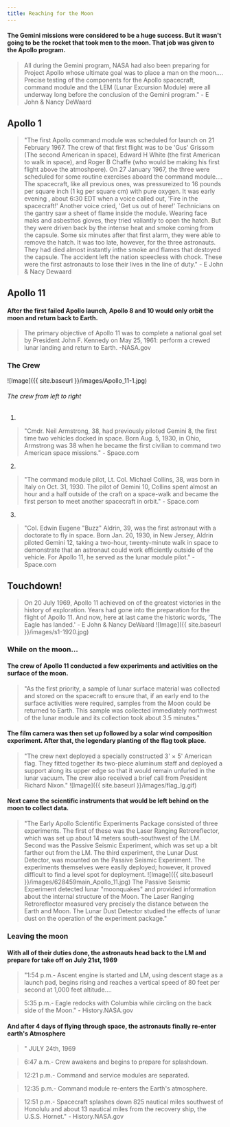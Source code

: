 ```yaml
---
title: Reaching for the Moon
---
```


#### The Gemini missions were considered to be a huge success. But it wasn't going to be the rocket that took men to the moon. That job was given to the Apollo program. 

>All during the Gemini program, NASA had also been preparing for Project Apollo whose ultimate goal was to place a man on the moon.... Precise testing of the components for the Apollo spacecraft, command module and the LEM (Lunar Excursion Module) were all underway long before the conclusion of the Gemini program." - E John & Nancy DeWaard

## Apollo 1

>"The first Apollo command module was scheduled for launch on 21 February 1967. The crew of that first flight was to be 'Gus' Grissom (The second American in space), Edward H White (the first American to walk in space), and Roger B Chaffe (who would be making his first flight above the atmoshpere). On 27 January 1967, the three were scheduled for some routine exercises aboard the command module.... The spacecraft, like all previous ones, was pressureized to 16 pounds per square inch (1 kg per square cm) with pure oxygen. It was early evening , about 6:30 EDT when a voice called out, 'Fire in the spacecraft!' Another voice cried, 'Get us out of here!' Technicians on the gantry saw a sheet of flame inside the module. Wearing face maks and asbesttos gloves, they tried valiantly to open the hatch. But they were driven back by the intense heat and smoke coming from the capsule. Some six minutes after that first alarm, they were able to remove the hatch. It was too late, however, for the three astronauts. They had died almost instantly inthe smoke and flames that destoyed the capsule. The accident left the nation speecless with chock. These were the first astronauts to lose their lives in the line of duty." - E John & Nacy Dewaard 

## Apollo 11
#### After the first failed Apollo launch, Apollo 8 and 10 would only orbit the moon and return back to Earth. 

>The primary objective of Apollo 11 was to complete a national goal set by President John F. Kennedy on May 25, 1961: perform a crewed lunar landing and return to Earth. -NASA.gov

### The Crew

![Image]({{ site.baseurl }}/images/Apollo_11-1.jpg)
###### The crew from left to right
1. 
> "Cmdr. Neil Armstrong, 38, had previously piloted Gemini 8, the first time two vehicles docked in space. Born Aug. 5, 1930, in Ohio, Armstrong was 38 when he became the first civilian to command two American space missions." - Space.com

2. 
>"The command module pilot, Lt. Col. Michael Collins, 38, was born in Italy on Oct. 31, 1930. The pilot of Gemini 10, Collins spent almost an hour and a half outside of the craft on a space-walk and became the first person to meet another spacecraft in orbit." - Space.com  

3. 
>"Col. Edwin Eugene "Buzz" Aldrin, 39, was the first astronaut with a doctorate to fly in space. Born Jan. 20, 1930, in New Jersey, Aldrin piloted Gemini 12, taking a two-hour, twenty-minute walk in space to demonstrate that an astronaut could work efficiently outside of the vehicle. For Apollo 11, he served as the lunar module pilot." - Space.com

## Touchdown!
>On 20 July 1969, Apollo 11 achieved on of the greatest victories in the history of exploration. Years had gone into the preparation for the flight of Apollo 11. And now, here at last came the historic words, 'The Eagle has landed.' - E John & Nancy DeWaard
![Image]({{ site.baseurl }}/images/s1-1920.jpg)

### While on the moon...
#### The crew of Apollo 11 conducted a few experiments and activities on the surface of the moon.

>"As the first priority, a sample of lunar surface material was collected and stored on the spacecraft to ensure that, if an early end to the surface activities were required, samples from the Moon could be returned to Earth. This sample was collected immediately northwest of the lunar module and its collection took about 3.5 minutes." 

#### The film camera was then set up followed by a solar wind composition experiment. After that, the legendary planting of the flag took place. 
>"The crew next deployed a specially constructed 3' × 5' American flag. They fitted together its two-piece aluminum staff and deployed a support along its upper edge so that it would remain unfurled in the lunar vacuum. The crew also received a brief call from President Richard Nixon."
![Image]({{ site.baseurl }}/images/flag_lg.gif)

#### Next came the scientific instruments that would be left behind on the moon to collect data. 
>"The Early Apollo Scientific Experiments Package consisted of three experiments. The first of these was the Laser Ranging Retroreflector, which was set up about 14 meters south-southwest of the LM. Second was the Passive Seismic Experiment, which was set up a bit farther out from the LM. The third experiment, the Lunar Dust Detector, was mounted on the Passive Seismic Experiment. The experiments themselves were easily deployed; however, it proved difficult to find a level spot for deployment.
>![Image]({{ site.baseurl }}/images/628459main_Apollo_11.jpg)
>The Passive Seismic Experiment detected lunar "moonquakes" and provided information about the internal structure of the Moon. The Laser Ranging Retroreflector measured very precisely the distance between the Earth and Moon. The Lunar Dust Detector studied the effects of lunar dust on the operation of the experiment package." 


### Leaving the moon
#### With all of their duties done, the astronauts head back to the LM and prepare for take off on July 21st, 1969
>"1:54 p.m.- Ascent engine is started and LM, using descent stage as a launch pad, begins rising and reaches a vertical speed of 80 feet per second at 1,000 feet altitude....

>5:35 p.m.- Eagle redocks with Columbia while circling on the back side of the Moon."  - History.NASA.gov

#### And after 4 days of flying through space, the astronauts finally re-enter earth's Atmosphere
>"      JULY 24th, 1969

>6:47 a.m.- Crew awakens and begins to prepare for splashdown.

> 12:21 p.m.- Command and service modules are separated.

> 12:35 p.m.- Command module re-enters the Earth's atmosphere.

> 12:51 p.m.- Spacecraft splashes down 825 nautical miles southwest of Honolulu and about 13 nautical miles from the recovery ship, the U.S.S. Hornet."  - History.NASA.gov
  
